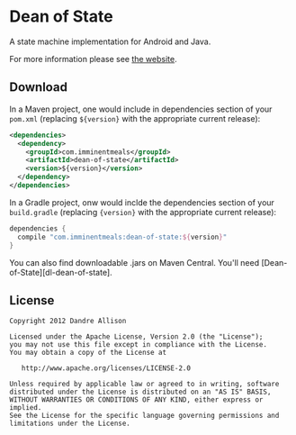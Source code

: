 Dean of State
=============

A state machine implementation for Android and Java.

For more information please see [the website][1].



Download
--------

In a Maven project, one would include in dependencies section
of your `pom.xml` (replacing `${version}` with the appropriate current
release):

```xml
<dependencies>
  <dependency>
    <groupId>com.imminentmeals</groupId>
    <artifactId>dean-of-state</artifactId>
    <version>${version}</version>
  </dependency>
</dependencies>
```

In a Gradle project, onw would inclde the dependencies section of your `build.gradle` (replacing `{version}` with the appropriate current release):

```groovy
dependencies {
  compile "com.imminentmeals:dean-of-state:${version}"
}
```

You can also find downloadable .jars on Maven Central. You'll need
[Dean-of-State][dl-dean-of-state].



License
-------

    Copyright 2012 Dandre Allison

    Licensed under the Apache License, Version 2.0 (the "License");
    you may not use this file except in compliance with the License.
    You may obtain a copy of the License at

       http://www.apache.org/licenses/LICENSE-2.0

    Unless required by applicable law or agreed to in writing, software
    distributed under the License is distributed on an "AS IS" BASIS,
    WITHOUT WARRANTIES OR CONDITIONS OF ANY KIND, either express or implied.
    See the License for the specific language governing permissions and
    limitations under the License.



 [1]: http://http://imminent.github.io/dean-of-state